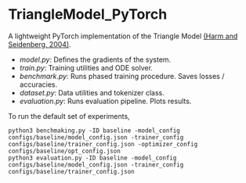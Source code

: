 # TriangleModel_PyTorch
A lightweight PyTorch implementation of the Triangle Model [(Harm and Seidenberg, 2004)](https://psycnet.apa.org/record/2004-15929-005). 
- *model.py*: Defines the gradients of the system.
- *train.py*: Training utilities and ODE solver.
- *benchmark.py*: Runs phased training procedure. Saves losses / accuracies.
- *dataset.py*: Data utilities and tokenizer class.
- *evaluation.py*: Runs evaluation pipeline. Plots results.

To run the default set of experiments,
```
python3 benchmaking.py -ID baseline -model_config configs/baseline/model_config.json -trainer_config configs/baseline/trainer_config.json -optimizer_config configs/baseline/opt_config.json
python3 evaluation.py -ID baseline -model_config configs/baseline/model_config.json -trainer_config configs/baseline/trainer_config.json
```
